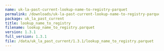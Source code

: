 ```yaml
---
name: uk-la-past-current-lookup-name-to-registry-parquet
permalink: /downloads/uk-la-past-current-lookup-name-to-registry-parquet/1_3_1
package: uk_la_past_current
title: lookup_name_to_registry
filename: lookup_name_to_registry.parquet
version: 1.3.1
full_version: 1.3.1
file: /data/uk_la_past_current/1.3.1/lookup_name_to_registry.parquet
---
```

